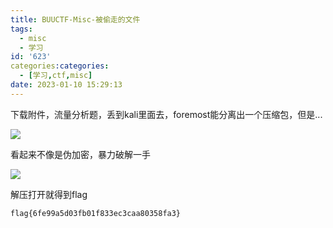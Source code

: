 ```yaml
---
title: BUUCTF-Misc-被偷走的文件
tags:
  - misc
  - 学习
id: '623'
categories:categories:
  - [学习,ctf,misc]
date: 2023-01-10 15:29:13
---
```


下载附件，流量分析题，丢到kali里面去，foremost能分离出一个压缩包，但是...

![](https://pic.niaoluo.top/%E7%BD%91%E7%AB%99%E8%B0%83%E7%94%A8/misc%E9%9C%80%E8%A6%81/%E7%AC%AC%E4%BA%8C%E9%A1%B5/%E8%A2%AB%E5%81%B7%E8%B5%B0%E7%9A%84%E6%96%87%E4%BB%B6/%E5%B1%8F%E5%B9%95%E6%88%AA%E5%9B%BE%202023-01-10%20152502.jpg)

看起来不像是伪加密，暴力破解一手

![](https://pic.niaoluo.top/%E7%BD%91%E7%AB%99%E8%B0%83%E7%94%A8/misc%E9%9C%80%E8%A6%81/%E7%AC%AC%E4%BA%8C%E9%A1%B5/%E8%A2%AB%E5%81%B7%E8%B5%B0%E7%9A%84%E6%96%87%E4%BB%B6/%E5%B1%8F%E5%B9%95%E6%88%AA%E5%9B%BE%202023-01-10%20152733.jpg)

解压打开就得到flag

```
flag{6fe99a5d03fb01f833ec3caa80358fa3}
```